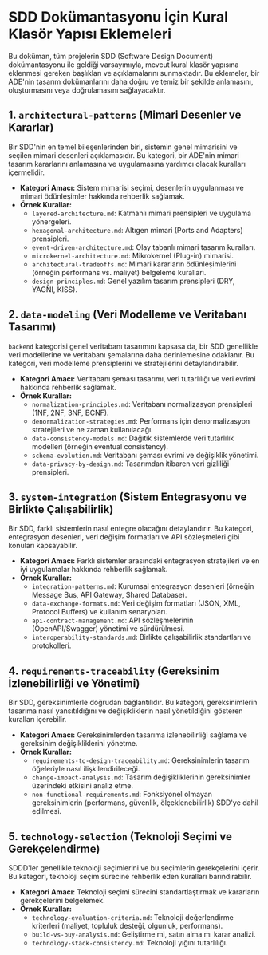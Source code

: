 # SDD Dokümantasyonu İçin Kural Klasör Yapısı Eklemeleri

Bu doküman, tüm projelerin SDD (Software Design Document) dokümantasyonu ile geldiği varsayımıyla, mevcut kural klasör yapısına eklenmesi gereken başlıkları ve açıklamalarını sunmaktadır. Bu eklemeler, bir ADE'nin tasarım dokümanlarını daha doğru ve temiz bir şekilde anlamasını, oluşturmasını veya doğrulamasını sağlayacaktır.

## 1. `architectural-patterns` (Mimari Desenler ve Kararlar)

Bir SDD'nin en temel bileşenlerinden biri, sistemin genel mimarisini ve seçilen mimari desenleri açıklamasıdır. Bu kategori, bir ADE'nin mimari tasarım kararlarını anlamasına ve uygulamasına yardımcı olacak kuralları içermelidir.

*   **Kategori Amacı:** Sistem mimarisi seçimi, desenlerin uygulanması ve mimari ödünleşimler hakkında rehberlik sağlamak.
*   **Örnek Kurallar:**
    *   `layered-architecture.md`: Katmanlı mimari prensipleri ve uygulama yönergeleri.
    *   `hexagonal-architecture.md`: Altıgen mimari (Ports and Adapters) prensipleri.
    *   `event-driven-architecture.md`: Olay tabanlı mimari tasarım kuralları.
    *   `microkernel-architecture.md`: Mikrokernel (Plug-in) mimarisi.
    *   `architectural-tradeoffs.md`: Mimari kararların ödünleşimlerini (örneğin performans vs. maliyet) belgeleme kuralları.
    *   `design-principles.md`: Genel yazılım tasarım prensipleri (DRY, YAGNI, KISS).

## 2. `data-modeling` (Veri Modelleme ve Veritabanı Tasarımı)

`backend` kategorisi genel veritabanı tasarımını kapsasa da, bir SDD genellikle veri modellerine ve veritabanı şemalarına daha derinlemesine odaklanır. Bu kategori, veri modelleme prensiplerini ve stratejilerini detaylandırabilir.

*   **Kategori Amacı:** Veritabanı şeması tasarımı, veri tutarlılığı ve veri evrimi hakkında rehberlik sağlamak.
*   **Örnek Kurallar:**
    *   `normalization-principles.md`: Veritabanı normalizasyon prensipleri (1NF, 2NF, 3NF, BCNF).
    *   `denormalization-strategies.md`: Performans için denormalizasyon stratejileri ve ne zaman kullanılacağı.
    *   `data-consistency-models.md`: Dağıtık sistemlerde veri tutarlılık modelleri (örneğin eventual consistency).
    *   `schema-evolution.md`: Veritabanı şeması evrimi ve değişiklik yönetimi.
    *   `data-privacy-by-design.md`: Tasarımdan itibaren veri gizliliği prensipleri.

## 3. `system-integration` (Sistem Entegrasyonu ve Birlikte Çalışabilirlik)

Bir SDD, farklı sistemlerin nasıl entegre olacağını detaylandırır. Bu kategori, entegrasyon desenleri, veri değişim formatları ve API sözleşmeleri gibi konuları kapsayabilir.

*   **Kategori Amacı:** Farklı sistemler arasındaki entegrasyon stratejileri ve en iyi uygulamalar hakkında rehberlik sağlamak.
*   **Örnek Kurallar:**
    *   `integration-patterns.md`: Kurumsal entegrasyon desenleri (örneğin Message Bus, API Gateway, Shared Database).
    *   `data-exchange-formats.md`: Veri değişim formatları (JSON, XML, Protocol Buffers) ve kullanım senaryoları.
    *   `api-contract-management.md`: API sözleşmelerinin (OpenAPI/Swagger) yönetimi ve sürdürülmesi.
    *   `interoperability-standards.md`: Birlikte çalışabilirlik standartları ve protokolleri.

## 4. `requirements-traceability` (Gereksinim İzlenebilirliği ve Yönetimi)

Bir SDD, gereksinimlerle doğrudan bağlantılıdır. Bu kategori, gereksinimlerin tasarıma nasıl yansıtıldığını ve değişikliklerin nasıl yönetildiğini gösteren kuralları içerebilir.

*   **Kategori Amacı:** Gereksinimlerden tasarıma izlenebilirliği sağlama ve gereksinim değişikliklerini yönetme.
*   **Örnek Kurallar:**
    *   `requirements-to-design-traceability.md`: Gereksinimlerin tasarım öğeleriyle nasıl ilişkilendirileceği.
    *   `change-impact-analysis.md`: Tasarım değişikliklerinin gereksinimler üzerindeki etkisini analiz etme.
    *   `non-functional-requirements.md`: Fonksiyonel olmayan gereksinimlerin (performans, güvenlik, ölçeklenebilirlik) SDD'ye dahil edilmesi.

## 5. `technology-selection` (Teknoloji Seçimi ve Gerekçelendirme)

SDDD'ler genellikle teknoloji seçimlerini ve bu seçimlerin gerekçelerini içerir. Bu kategori, teknoloji seçim sürecine rehberlik eden kuralları barındırabilir.

*   **Kategori Amacı:** Teknoloji seçimi sürecini standartlaştırmak ve kararların gerekçelerini belgelemek.
*   **Örnek Kurallar:**
    *   `technology-evaluation-criteria.md`: Teknoloji değerlendirme kriterleri (maliyet, topluluk desteği, olgunluk, performans).
    *   `build-vs-buy-analysis.md`: Geliştirme mi, satın alma mı karar analizi.
    *   `technology-stack-consistency.md`: Teknoloji yığını tutarlılığı.
